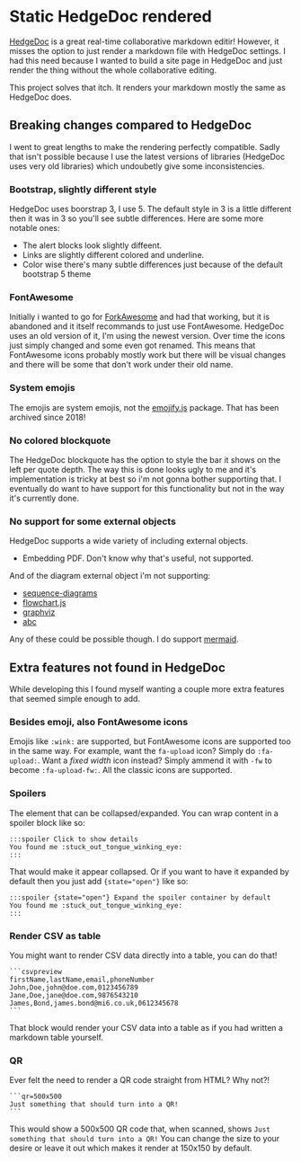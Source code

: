 # Static HedgeDoc rendered
[HedgeDoc](https://github.com/hedgedoc/hedgedoc) is a great real-time collaborative markdown editir! However, it misses the option to just render a markdown file with HedgeDoc settings. I had this need because I wanted to build a site page in HedgeDoc and just render the thing without the whole collaborative editing.

This project solves that itch. It renders your markdown mostly the same as HedgeDoc does.

## Breaking changes compared to HedgeDoc
I went to great lengths to make the rendering perfectly compatible. Sadly that isn't possible because I use the latest versions of libraries (HedgeDoc uses very old libraries) which undoubetly give some inconsistencies.

### Bootstrap, slightly different style
HedgeDoc uses boorstrap 3, I use 5. The default style in 3 is a little different then it was in 3 so you'll see subtle differences. Here are some more notable ones:
 * The alert blocks look slightly diffeent.
 * Links are slightly different colored and underline.
 * Color wise there's many subtle differences just because of the default bootstrap 5 theme

### FontAwesome
Initially i wanted to go for [ForkAwesome](https://forkaweso.me/Fork-Awesome/) and had that working, but it is abandoned and it itself recommands to just use FontAwesome.
HedgeDoc uses an old version of it, I'm using the newest version. Over time the icons just simply changed and some even got renamed. This means that FontAwesome icons probably mostly work but there will be visual changes and there will be some that don't work under their old name.

### System emojis
The emojis are system emojis, not the [emojify.js](https://github.com/joypixels/emojify.js ) package. That has been archived since 2018!

### No colored blockquote
The HedgeDoc blockquote has the option to style the bar it shows on the left per quote depth. The way this is done looks ugly to me and it's implementation is tricky at best so i'm not gonna bother supporting that. I eventually do want to have support for this functionality but not in the way it's currently done.

### No support for some external objects
HedgeDoc supports a wide variety of including external objects.
 * Embedding PDF. Don't know why that's useful, not supported.

And of the diagram external object i'm not supporting:
 * [sequence-diagrams](https://bramp.github.io/js-sequence-diagrams/)
 * [flowchart.js](https://flowchart.js.org/)
 * [graphviz](https://www.tonyballantyne.com/graphs.html)
 * [abc](https://abcnotation.com/learn)

Any of these could be possible though. I do support [mermaid](https://github.com/mermaid-js/mermaid).

## Extra features not found in HedgeDoc
While developing this I found myself wanting a couple more extra features that seemed simple enough to add.

### Besides emoji, also FontAwesome icons
Emojis like `:wink:` are supported, but FontAwesome icons are supported too in the same way. For example, want the `fa-upload` icon? Simply do `:fa-upload:`.
Want a _fixed width_ icon instead? Simply ammend it with `-fw` to become `:fa-upload-fw:`. All the classic icons are supported.

### Spoilers
The element that can be collapsed/expanded. You can wrap content in a spoiler block like so:
```
:::spoiler Click to show details
You found me :stuck_out_tongue_winking_eye:
:::
```
That would make it appear collapsed. Or if you want to have it expanded by default then you just add `{state="open"}` like so:
```
:::spoiler {state="open"} Expand the spoiler container by default
You found me :stuck_out_tongue_winking_eye:
:::
```

### Render CSV as table
You might want to render CSV data directly into a table, you can do that!
~~~
```csvpreview
firstName,lastName,email,phoneNumber
John,Doe,john@doe.com,0123456789
Jane,Doe,jane@doe.com,9876543210
James,Bond,james.bond@mi6.co.uk,0612345678
```
~~~
That block would render your CSV data into a table as if you had written a markdown table yourself.

### QR
Ever felt the need to render a QR code straight from HTML? Why not?!
~~~
```qr=500x500
Just something that should turn into a QR!
```
~~~
This would show a 500x500 QR code that, when scanned, shows `Just something that should turn into a QR!`
You can change the size to your desire or leave it out which makes it render at 150x150 by default.
